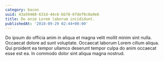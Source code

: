 ```yaml
---
category: bacon
uuid: 43a59468-631d-44c6-bb78-6fdef0c0a9e6
title: Do enim Lorem laborum incididunt.
publishedAt: '2018-09-29 02:44+00:00'
---
```


Do ipsum do officia anim in aliqua et magna velit mollit minim sint nulla. Occaecat dolore ad sunt voluptate. Occaecat laborum Lorem cillum aliqua. Qui proident ea tempor ullamco deserunt tempor culpa do anim occaecat esse est ea. In commodo dolor sint aliqua magna nostrud.